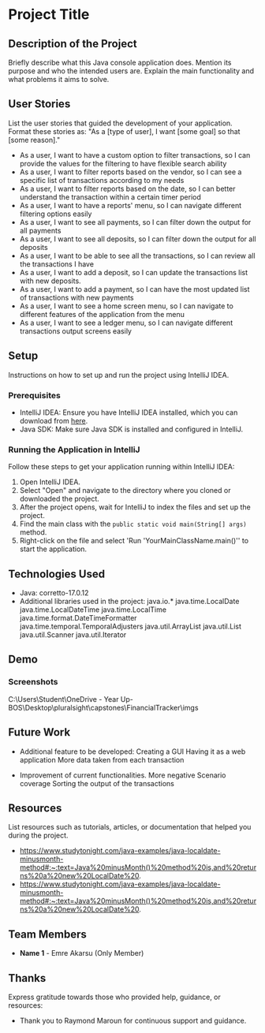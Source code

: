 # Project Title

## Description of the Project

Briefly describe what this Java console application does. Mention its purpose and who the intended users are. Explain the main functionality and what problems it aims to solve.



## User Stories

List the user stories that guided the development of your application. Format these stories as: "As a [type of user], I want [some goal] so that [some reason]."

- As a user, I want to have a custom option to filter transactions, so I can provide the values for the filtering to have flexible search ability
- As a user, I want to filter reports based on the vendor, so I can see a specific list of transactions according to my needs
- As a user, I want to filter reports based on the date, so I can better understand the transaction within a certain timer period
- As a user, I want to have a reports' menu, so I can navigate different filtering options easily
- As a user, I want to see all payments, so I can filter down the output for all payments
- As a user, I want to see all deposits, so I can filter down the output for all deposits
- As a user, I want to be able to see all the transactions, so I can review all the transactions I have
- As a user, I want to add a deposit, so I can update the transactions list with new deposits.
- As a user, I want to add a payment, so I can have the most updated list of transactions with new payments
- As a user, I want to see a home screen menu, so I can navigate to different features of the application from the menu
- As a user, I want to see a ledger menu, so I can navigate different transactions output screens easily

## Setup

Instructions on how to set up and run the project using IntelliJ IDEA.

### Prerequisites

- IntelliJ IDEA: Ensure you have IntelliJ IDEA installed, which you can download from [here](https://www.jetbrains.com/idea/download/).
- Java SDK: Make sure Java SDK is installed and configured in IntelliJ.

### Running the Application in IntelliJ

Follow these steps to get your application running within IntelliJ IDEA:

1. Open IntelliJ IDEA.
2. Select "Open" and navigate to the directory where you cloned or downloaded the project.
3. After the project opens, wait for IntelliJ to index the files and set up the project.
4. Find the main class with the `public static void main(String[] args)` method.
5. Right-click on the file and select 'Run 'YourMainClassName.main()'' to start the application.

## Technologies Used

- Java: corretto-17.0.12
- Additional libraries used in the project:
java.io.*
java.time.LocalDate
java.time.LocalDateTime
java.time.LocalTime
java.time.format.DateTimeFormatter
java.time.temporal.TemporalAdjusters
java.util.ArrayList
java.util.List
java.util.Scanner
java.util.Iterator


## Demo

### Screenshots

C:\Users\Student\OneDrive - Year Up- BOS\Desktop\pluralsight\capstones\FinancialTracker\imgs

## Future Work

- Additional feature to be developed:
Creating a GUI
Having it as a web application
More data taken from each transaction

- Improvement of current functionalities.
More negative Scenario coverage
Sorting the output of the transactions


## Resources

List resources such as tutorials, articles, or documentation that helped you during the project.

- https://www.studytonight.com/java-examples/java-localdate-minusmonth-method#:~:text=Java%20minusMonth()%20method%20is,and%20returns%20a%20new%20LocalDate%20.
- https://www.studytonight.com/java-examples/java-localdate-minusmonth-method#:~:text=Java%20minusMonth()%20method%20is,and%20returns%20a%20new%20LocalDate%20.

## Team Members

- **Name 1** - Emre Akarsu (Only Member)


## Thanks

Express gratitude towards those who provided help, guidance, or resources:

- Thank you to Raymond Maroun for continuous support and guidance.
